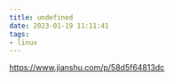 ```yaml
---
title: undefined
date: 2023-01-19 11:11:41
tags:
- linux
---
```


https://www.jianshu.com/p/58d5f64813dc


